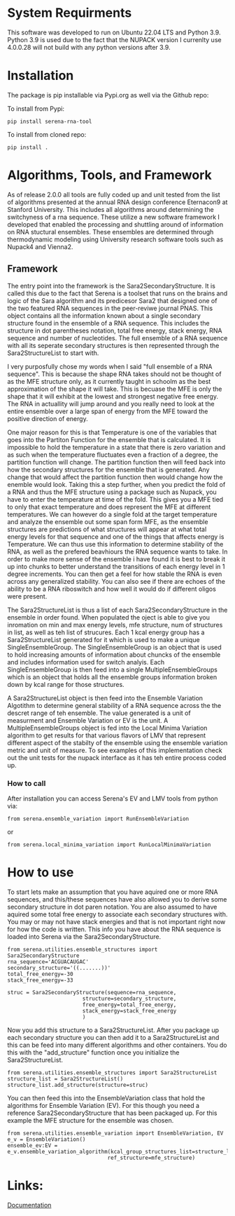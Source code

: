 # System Requirments
This software was developed to run on Ubuntu 22.04 LTS and Python 3.9. Python 3.9 is used due to the fact that the NUPACK version I currenlty use 4.0.0.28 will not build with any python versions after 3.9. 

# Installation 
The package is pip installable via Pypi.org as well via the Github repo:

To install from Pypi:

    pip install serena-rna-tool

To install from cloned repo:

    pip install .

# Algorithms, Tools, and Framework

As of release 2.0.0 all tools are fully coded up and unit tested from the list of algorithms presented at the annual RNA design conference Eternacon9 at Stanford University. This includes all algorithms around determining the switchyness of a rna sequence. These utilize a new software framework I developed that enabled the processing and shuttling around of information on RNA stuctural ensembles. These ensembles are determined through thermodynamic modeling using University research software tools such as Nupack4 and Vienna2. 

## Framework
The entry point into the framework is the Sara2SecondaryStructure. It is called this due to the fact that Serena is a toolset that runs on the brains and logic of the Sara algorithm and its predicesor Sara2 that designed one of the two featured RNA sequences in the peer-reviwe journal PNAS. This object contains all the information known about a single secondary structure found in the ensemble of a RNA sequence. This includes the structure in dot parentheses notation, total free energy, stack energy, RNA sequence and number of nucleotides. The full ensemble of a RNA sequence with all its seperate secondary structures is then represented through the Sara2StructureList to start with.

I very purposfully chose my words when I said "full ensemble of a RNA sequence". This is because the shape RNA takes should not be thought of as the MFE structure only, as it currently taught in schoolm as the best approximation of the shape it will take. This is becuase the MFE is only the shape that it will exhibit at the lowest and strongest negative free energy. The RNA in actuallity will jump around and you really need to look at the entire ensemble over a large span of energy from the MFE toward the positive direction of energy. 

One major reason for this is that Temperature is one of the variables that goes into the Partiton Function for the ensemble that is calculated. It is impossible to hold the temperature in a state that there is zero variation and as such when the temperature fluctuates even a fraction of a degree, the partition function will change. The partition function then will feed back into how the secondary structures for the ensemble that is generated. Any change that would affect the partition function then would change how the enemble would look. Taking this a step further, when you predict the fold of a RNA and thus the MFE structure using a package such as Nupack, you have to enter the temperature at time of the fold. This gives you a MFE tied to only that exact temperature and does represent the MFE at different temperatures. We can however do a single fold at the target temperature and analyze the ensemble out some span form MFE, as the ensemble structures are predictions of what structures will appear at what total energy levels for that sequence and one of the things that affects energy is Temperature. We can thus use this information to determine stability of the RNA, as well as the prefered beavhiours the RNA sequence wants to take. In order to make more sense of the ensemble i have found it is best to break it up into chunks to better understand the transitions of each energy level in 1 degree increments. You can then get a feel for how stable the RNA is even across any generalized stability. You can also see if there are echoes of the ability to be a RNA riboswitch and how well it would do if different oligos were present.

The Sara2StructureList is thus a list of each Sara2SecondaryStructure in the ensemble in order found. When populated the oject is able to give you inromation on min and max energy levels, mfe structure, num of structures in list, as well as teh list of strucures. Each 1 kcal energy group has a Sara2StructureList generated for it which is used to make a unique SingleEnsembleGroup. The SingleEnsembleGroup is an object that is used to hold increasing amounts of information about chuncks of the ensemble and includes information used for switch analyis. Each SingleEnsembleGroup is then feed into a single MultipleEnsembleGroups which is an object that holds all the ensemble groups information broken down by kcal range for those structures.

A Sara2StructureList object is then feed into the Ensemble Variation Algotithm to determine general stability of a RNA sequence across the the descret range of teh ensemble. The value generated is a unit of measurment and Ensemble Variation or EV is the unit. A MultipleEnsembleGroups object is fed into the Local Minima Variation algorithm to get results for that various flavors of LMV that represent different aspect of the stabilty of the ensemble using the ensemble variation metric and unit of measure. To see examples of this implementation check out the unit tests for the nupack interface as it has teh entire process coded up.

### How to call
After installation you can access Serena's EV and LMV tools from python via:

    from serena.ensemble_variation import RunEnsembleVariation

or

    from serena.local_minima_variation import RunLocalMinimaVariation

# How to use

To start lets make an assumption that you have aquired one or more RNA sequences, and this/these
sequences have also allowed you to derive some secondary structure in dot paren notation. You are also assumed to have aquired some total free energy to associate each secondary structures with. You may or may not have stack energies and that is not important right now for how the code is written. This info you have about the RNA sequence is loaded into Serena via the Sara2SecondaryStructure. 

    from serena.utilities.ensemble_structures import Sara2SecondaryStructure
    rna_sequence='ACGUACAUGAC'
    secondary_structure='((.......))'
    total_free_energy=-30
    stack_free_energy=-33

    struc = Sara2SecondaryStructure(sequence=rna_sequence,
                            structure=secondary_structure,
                            free_energy=total_free_energy,
                            stack_energy=stack_free_energy
                            )

Now you add this structure to a Sara2StructureList. After you package up each secondary structure you
can then add it to a Sara2StructureList and this can be feed into many different algorithms and other containers. You do this with the "add_structure" function once you initialize the Sara2StructureList.

    from serena.utilities.ensemble_structures import Sara2StructureList
    structure_list = Sara2StructureList()
    structure_list.add_structure(structure=struc)

You can then feed this into the EnsembleVariation class that hold the algorithms for Ensemble Variation (EV). For this though you need a reference Sara2SecondaryStructure that has been packaged up. For this example the MFE structure for the ensemble was chosen.

    from serena.utilities.ensemble_variation import EnsembleVariation, EV
    e_v = EnsembleVariation()
    ensemble_ev:EV = e_v.ensemble_variation_algorithm(kcal_group_structures_list=structure_list,
                                    ref_structure=mfe_structure)

# Links:
[Documentation](https://lunarfawn.github.io/serena_documentation/)